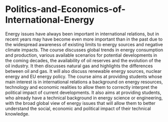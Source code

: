 # Politics-and-Economics-of-International-Energy
Energy issues have always been important in international relations, but in recent years may have become even more important than in the past due to the widespread awareness of existing limits to energy sources and negative climate impacts. The course discusses global trends in energy consumption and production, various available scenarios for potential developments in the coming decades, the availability of oil reserves and the evolution of the oil industry. It then discusses natural gas and highlights the differences between oil and gas. It will also discuss renewable energy sources, nuclear energy and EU energy policy.  The course aims at providing students whose main interest is in international relations a background on energy resources, technology and economic realities to allow them to correctly interpret the political impact of current developments. It also aims at providing students, who already have a technical background in energy science or engineering, with the broad global view of energy issues that will allow them to better understand the social, economic and political impact of their technical knowledge.
